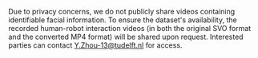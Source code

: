 Due to privacy concerns, we do not publicly share videos containing identifiable facial information. To ensure the dataset's availability, the recorded human-robot interaction videos (in both the original SVO format and the converted MP4 format) will be shared upon request. Interested parties can contact Y.Zhou-13@tudelft.nl for access.
